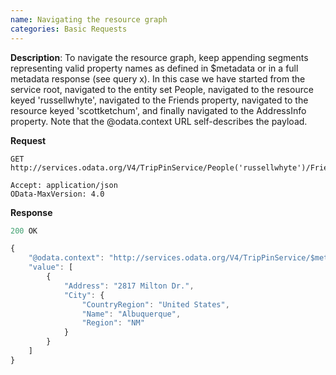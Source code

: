 ```yaml
---
name: Navigating the resource graph
categories: Basic Requests
---
```


**Description**: To navigate the resource graph, keep appending segments representing valid property names as defined in $metadata or in a full metadata response (see query x). In this case we have started from the service root, navigated to the entity set People, navigated to the resource keyed 'russellwhyte', navigated to the Friends property, navigated to the resource keyed 'scottketchum', and finally navigated to the AddressInfo property. Note that the @odata.context URL self-describes the payload.

**Request**

```
GET http://services.odata.org/V4/TripPinService/People('russellwhyte')/Friends('scottketchum')/AddressInfo

Accept: application/json
OData-MaxVersion: 4.0

```

**Response**

```js
200 OK

{
    "@odata.context": "http://services.odata.org/V4/TripPinService/$metadata#People('russellwhyte')/Friends('scottketchum')/AddressInfo",
    "value": [
        {
            "Address": "2817 Milton Dr.",
            "City": {
                "CountryRegion": "United States",
                "Name": "Albuquerque",
                "Region": "NM"
            }
        }
    ]
}
```